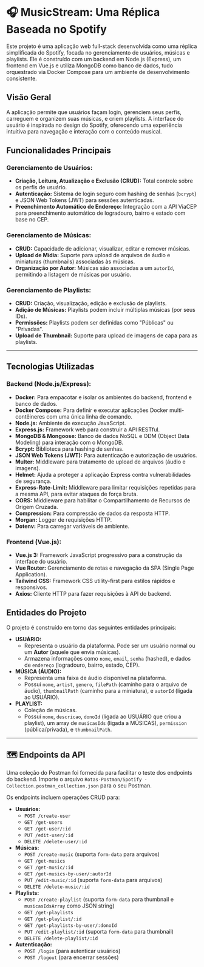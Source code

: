 # 🎧 MusicStream: Uma Réplica Baseada no Spotify

Este projeto é uma aplicação web full-stack desenvolvida como uma réplica simplificada do Spotify, focada no gerenciamento de usuários, músicas e playlists. Ele é construído com um backend em Node.js (Express), um frontend em Vue.js e utiliza MongoDB como banco de dados, tudo orquestrado via Docker Compose para um ambiente de desenvolvimento consistente.

## Visão Geral

A aplicação permite que usuários façam login, gerenciem seus perfis, carreguem e organizem suas músicas, e criem playlists. A interface do usuário é inspirada no design do Spotify, oferecendo uma experiência intuitiva para navegação e interação com o conteúdo musical.

## Funcionalidades Principais


### **Gerenciamento de Usuários:**
*   **Criação, Leitura, Atualização e Exclusão (CRUD):** Total controle sobre os perfis de usuário.
*   **Autenticação:** Sistema de login seguro com hashing de senhas (`bcrypt`) e JSON Web Tokens (JWT) para sessões autenticadas.
*   **Preenchimento Automático de Endereço:** Integração com a API ViaCEP para preenchimento automático de logradouro, bairro e estado com base no CEP.

### **Gerenciamento de Músicas:**
*   **CRUD:** Capacidade de adicionar, visualizar, editar e remover músicas.
*   **Upload de Mídia:** Suporte para upload de arquivos de áudio e miniaturas (thumbnails) associadas às músicas.
*   **Organização por Autor:** Músicas são associadas a um `autorId`, permitindo a listagem de músicas por usuário.

### **Gerenciamento de Playlists:**
*   **CRUD:** Criação, visualização, edição e exclusão de playlists.
*   **Adição de Músicas:** Playlists podem incluir múltiplas músicas (por seus IDs).
*   **Permissões:** Playlists podem ser definidas como "Públicas" ou "Privadas".
*   **Upload de Thumbnail:** Suporte para upload de imagens de capa para as playlists.

  ---

## Tecnologias Utilizadas

### **Backend (Node.js/Express):**

*   **Docker:** Para empacotar e isolar os ambientes do backend, frontend e banco de dados.
*   **Docker Compose:** Para definir e executar aplicações Docker multi-contêineres com uma única linha de comando.
*   **Node.js:** Ambiente de execução JavaScript.
*   **Express.js:** Framework web para construir a API RESTful.
*   **MongoDB & Mongoose:** Banco de dados NoSQL e ODM (Object Data Modeling) para interação com o MongoDB.
*   **Bcrypt:** Biblioteca para hashing de senhas.
*   **JSON Web Tokens (JWT):** Para autenticação e autorização de usuários.
*   **Multer:** Middleware para tratamento de upload de arquivos (áudio e imagens).
*   **Helmet:** Ajuda a proteger a aplicação Express contra vulnerabilidades de segurança.
*   **Express-Rate-Limit:** Middleware para limitar requisições repetidas para a mesma API, para evitar ataques de força bruta.
*   **CORS:** Middleware para habilitar o Compartilhamento de Recursos de Origem Cruzada.
*   **Compression:** Para compressão de dados da resposta HTTP.
*   **Morgan:** Logger de requisições HTTP.
*   **Dotenv:** Para carregar variáveis de ambiente.

### **Frontend (Vue.js):**
*   **Vue.js 3:** Framework JavaScript progressivo para a construção da interface do usuário.
*   **Vue Router:** Gerenciamento de rotas e navegação da SPA (Single Page Application).
*   **Tailwind CSS:** Framework CSS utility-first para estilos rápidos e responsivos.
*   **Axios:** Cliente HTTP para fazer requisições à API do backend.

## Entidades do Projeto

O projeto é construído em torno das seguintes entidades principais:

*   **USUÁRIO:**
    *   Representa o usuário da plataforma. Pode ser um usuário normal ou um **Autor** (aquele que envia músicas).
    *   Armazena informações como `nome`, `email`, `senha` (hashed), e dados de `endereço` (logradouro, bairro, estado, CEP).
*   **MÚSICA (ÁUDIO):**
    *   Representa uma faixa de áudio disponível na plataforma.
    *   Possui `nome`, `artist`, `genero`, `filePath` (caminho para o arquivo de áudio), `thumbnailPath` (caminho para a miniatura), e `autorId` (ligada ao USUÁRIO).
*   **PLAYLIST:**
    *   Coleção de músicas.
    *   Possui `nome`, `descricao`, `donoId` (ligada ao USUÁRIO que criou a playlist), um array de `musicasIds` (ligada a MÚSICAS), `permission` (pública/privada), e `thumbnailPath`.

---

## 🗺️ Endpoints da API

Uma coleção do Postman foi fornecida para facilitar o teste dos endpoints do backend. Importe o arquivo `Rotas-Postman/Spotify - Collection.postman_collection.json` para o seu Postman.

Os endpoints incluem operações CRUD para:

*   **Usuários:**
    *   `POST /create-user`
    *   `GET /get-users`
    *   `GET /get-user/:id`
    *   `PUT /edit-user/:id`
    *   `DELETE /delete-user/:id`
*   **Músicas:**
    *   `POST /create-music` (suporta `form-data` para arquivos)
    *   `GET /get-musics`
    *   `GET /get-music/:id`
    *   `GET /get-musics-by-user/:autorId`
    *   `PUT /edit-music/:id` (suporta `form-data` para arquivos)
    *   `DELETE /delete-music/:id`
*   **Playlists:**
    *   `POST /create-playlist` (suporta `form-data` para thumbnail e `musicasIdsArray` como JSON string)
    *   `GET /get-playlists`
    *   `GET /get-playlist/:id`
    *   `GET /get-playlists-by-user/:donoId`
    *   `PUT /edit-playlist/:id` (suporta `form-data` para thumbnail)
    *   `DELETE /delete-playlist/:id`
*   **Autenticação:**
    *   `POST /login` (para autenticar usuários)
    *   `POST /logout` (para encerrar sessões)
